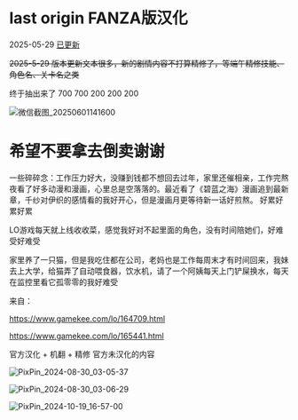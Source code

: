 # last origin FANZA版汉化

2025-05-29 [已更新](https://github.com/Toperlock/dmm_FANZA_LO_zh/releases/tag/Prerelease)

~~2025-5-29 版本更新文本很多，新的剧情内容不打算精修了，等端午精修技能、角色名、关卡名之类~~

终于抽出来了 700 700 200 200 200

![微信截图_20250601141600](https://github.com/user-attachments/assets/a06a8666-9f72-4fbd-9e50-975f63c90f6f)


# 希望不要拿去倒卖谢谢

一些碎碎念：工作压力好大，没赚到钱都不想回去过年，家里还催相亲，工作完熬夜看了好多动漫和漫画，心里总是空落落的。最近看了《碧蓝之海》漫画追到最新章，千纱对伊织的感情看的我好开心，但是漫画月更等待新一话好煎熬。
好累好累好累

LO游戏每天就上线收收菜，感觉我好对不起里面的角色，没有时间陪她们，好难受好难受

家里养了一只猫，但是我吃住都在公司，老妈也是工作每周末才有时间回来，我妹去上大学，给猫弄了自动喂食器，饮水机，请了一个阿姨每天上门铲屎换水，每天在监控里看它孤零零的我好难受

来自：

https://www.gamekee.com/lo/164709.html

https://www.gamekee.com/lo/165441.html

官方汉化 + 机翻 + 精修 官方未汉化的内容

![PixPin_2024-08-30_03-05-37](https://github.com/user-attachments/assets/1798b8fe-4af5-4c60-9665-70deba5680c1)

![PixPin_2024-08-30_03-06-29](https://github.com/user-attachments/assets/5c7a8d07-8131-4da5-a4ee-b2a7b8c87b4c)

![PixPin_2024-10-19_16-57-00](https://github.com/user-attachments/assets/3032f1f5-e61a-4b2f-b080-365a2bdfdd8b)
